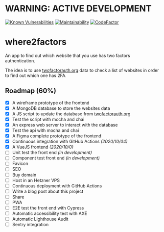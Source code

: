 # WARNING: ACTIVE DEVELOPMENT
[![Known Vulnerabilities](https://snyk.io/test/github/paolobasso99/where2factors/badge.svg)](https://snyk.io/test/github/paolobasso99/where2factors)
[![Maintainability](https://api.codeclimate.com/v1/badges/79a76b32839887e1b6a6/maintainability)](https://codeclimate.com/github/paolobasso99/where2factors/maintainability)
[![CodeFactor](https://www.codefactor.io/repository/github/paolobasso99/where2factors/badge)](https://www.codefactor.io/repository/github/paolobasso99/where2factors)

# where2factors
An app to find out which website that you use has two factors authentication.

The idea is to use [twofactorauth.org](https://twofactorauth.org/) data to check a list of websites in order to find out which one has 2FA.

## Roadmap (60%)
- [x] A wireframe prototype of the frontend
- [x] A MongoDB database to store the websites data
- [x] A JS script to update the database from [twofactorauth.org](https://twofactorauth.org/)
- [x] Test the script with mocha and chai
- [x] An express web server to interact with the database
- [x] Test the api with mocha and chai
- [x] A Figma complete prototype of the frontend
- [x] Continuous integration with GitHub Actions *(2020/10/04)*
- [X] A VueJS frontend *(2020/10/0)*
- [ ] Unit test the front end *(in development)*
- [ ] Component test front end *(in development)*
- [ ] Favicon
- [ ] SEO
- [ ] Buy domain
- [ ] Host in an Hetzner VPS
- [ ] Continuous deployment with GitHub Actions
- [ ] Write a blog post about this project
- [ ] Share
- [ ] PWA
- [ ] E2E test the front end with Cypress
- [ ] Automatic accessibility test with AXE
- [ ] Automatic Lighthouse Audit
- [ ] Sentry integration 